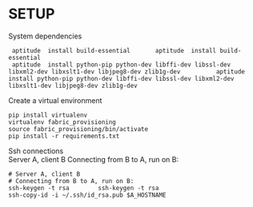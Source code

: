 # SETUP

  		  
System dependencies
 ````
  aptitude  install build-essential		  aptitude  install build-essential
  aptitude  install python-pip python-dev libffi-dev libssl-dev libxml2-dev libxslt1-dev libjpeg8-dev zlib1g-dev		  aptitude  install python-pip python-dev libffi-dev libssl-dev libxml2-dev libxslt1-dev libjpeg8-dev zlib1g-dev
 ````

Create a virtual environment
 ````
 pip install virtualenv		
 virtualenv fabric_provisioning
 source fabric_provisioning/bin/activate	
 pip install -r requirements.txt
 ````		

Ssh connections		
 Server A, client B
 Connecting from B to A, run on B:
 ````		 
 # Server A, client B
 # Connecting from B to A, run on B:
 ssh-keygen -t rsa		  ssh-keygen -t rsa
 ssh-copy-id -i ~/.ssh/id_rsa.pub $A_HOSTNAME
